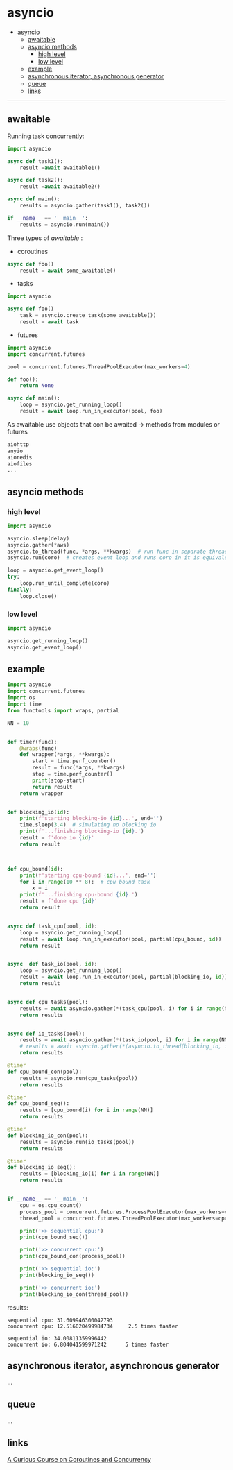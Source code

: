 # asyncio
<!-- TOC -->
* [asyncio](#asyncio)
  * [awaitable](#awaitable)
  * [asyncio methods](#asyncio-methods)
    * [high level](#high-level)
    * [low level](#low-level)
  * [example](#example)
  * [asynchronous iterator, asynchronous generator](#asynchronous-iterator-asynchronous-generator)
  * [queue](#queue)
  * [links](#links)
<!-- TOC -->
---

## awaitable

Running task concurrently:  

```python
import asyncio

async def task1():
    result =await awaitable1()

async def task2():
    result =await awaitable2()

async def main():
    results = asyncio.gather(task1(), task2())

if __name__ == '__main__':
    results = asyncio.run(main())
```

Three types of *awaitable* :  
- coroutines
```python
async def foo()
    result = await some_awaitable()
```
- tasks

```python
import asyncio

async def foo()
    task = asyncio.create_task(some_awaitable())
    result = await task
```
- futures
```python
import asyncio
import concurrent.futures

pool = concurrent.futures.ThreadPoolExecutor(max_workers=4)

def foo():
    return None

async def main():
    loop = asyncio.get_running_loop()
    result = await loop.run_in_executor(pool, foo)
```

As awaitable use objects that con be awaited -> methods from modules or futures
```python
aiohttp
anyio
aioredis
aiofiles
...
```


## asyncio methods
### high level
```python
import asyncio

asyncio.sleep(delay)
asyncio.gather(*aws)
asyncio.to_thread(func, *args, **kwargs)  # run func in separate thread
asyncio.run(coro)  # creates event loop and runs coro in it is equivalent to low level: 

loop = asyncio.get_event_loop()
try:
    loop.run_until_complete(coro)
finally:
    loop.close()
```
### low level

```python
import asyncio

asyncio.get_running_loop()  
asyncio.get_event_loop()
```
##  example
```python
import asyncio
import concurrent.futures
import os
import time
from functools import wraps, partial

NN = 10


def timer(func):
    @wraps(func)
    def wrapper(*args, **kwargs):
        start = time.perf_counter()
        result = func(*args, **kwargs)
        stop = time.perf_counter()
        print(stop-start)
        return result
    return wrapper


def blocking_io(id):
    print(f'starting blocking-io {id}...', end='')
    time.sleep(3.4)  # simulating no blocking io
    print(f'...finishing blocking-io {id}.')
    result = f'done io {id}'
    return result



def cpu_bound(id):
    print(f'starting cpu-bound {id}...', end='')
    for i in range(10 ** 8):  # cpu bound task
        x = i
    print(f'...finishing cpu-bound {id}.')
    result = f'done cpu {id}'
    return result


async def task_cpu(pool, id):
    loop = asyncio.get_running_loop()
    result = await loop.run_in_executor(pool, partial(cpu_bound, id))
    return result


async  def task_io(pool, id):
    loop = asyncio.get_running_loop()
    result = await loop.run_in_executor(pool, partial(blocking_io, id))
    return result


async def cpu_tasks(pool):
    results = await asyncio.gather(*(task_cpu(pool, i) for i in range(NN)))
    return results


async def io_tasks(pool):
    results = await asyncio.gather(*(task_io(pool, i) for i in range(NN)))
    # results = await asyncio.gather(*(asyncio.to_thread(blocking_io, i) for i in range(NN)))
    return results

@timer
def cpu_bound_con(pool):
    results = asyncio.run(cpu_tasks(pool))
    return results

@timer
def cpu_bound_seq():
    results = [cpu_bound(i) for i in range(NN)]
    return results

@timer
def blocking_io_con(pool):
    results = asyncio.run(io_tasks(pool))
    return results

@timer
def blocking_io_seq():
    results = [blocking_io(i) for i in range(NN)]
    return results


if __name__ == '__main__':
    cpu = os.cpu_count()
    process_pool = concurrent.futures.ProcessPoolExecutor(max_workers=cpu)
    thread_pool = concurrent.futures.ThreadPoolExecutor(max_workers=cpu)

    print('>> sequential cpu:')
    print(cpu_bound_seq())

    print('>> concurrent cpu:')
    print(cpu_bound_con(process_pool))

    print('>> sequential io:')
    print(blocking_io_seq())

    print('>> concurrent io:')
    print(blocking_io_con(thread_pool))

```
results:
```text
sequential cpu: 31.609946300042793
concurrent cpu: 12.516020499984734     2.5 times faster

sequential io: 34.00811359996442
concurrent io: 6.804041599971242      5 times faster

```


## asynchronous iterator, asynchronous generator
...
## queue
...
## links
[A Curious Course on Coroutines and Concurrency](https://www.dabeaz.com/coroutines/)